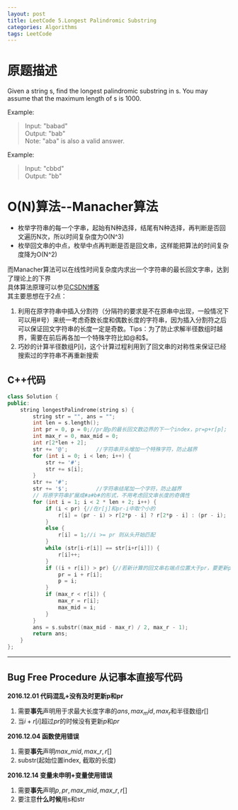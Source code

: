 ```yaml
---
layout: post
title: LeetCode 5.Longest Palindromic Substring
categories: Algorithms
tags: LeetCode
---
```


# 原题描述
Given a string s, find the longest palindromic substring in s. You may assume that the maximum length of s is 1000.

Example:

> Input: "babad"  
Output: "bab"  
Note: "aba" is also a valid answer.

Example:

> Input: "cbbd"  
Output: "bb"  

# O(N)算法--Manacher算法
- 枚举字符串的每一个字串，起始有N种选择，结尾有N种选择，再判断是否回文遍历N次，所以时间复杂度为O(N^3)
- 枚举回文串的中点，枚举中点再判断是否是回文串，这样能把算法的时间复杂度降为O(N^2)

而Manacher算法可以在线性时间复杂度内求出一个字符串的最长回文字串，达到了理论上的下界  
具体算法原理可以参见[CSDN博客](http://blog.csdn.net/dyx404514/article/details/42061017)  
其主要思想在于2点：  
1. 利用在原字符串中插入分割符（分隔符的要求是不在原串中出现，一般情况下可以用#号）来统一考虑奇数长度和偶数长度的字符串，因为插入分割符之后可以保证回文字符串的长度一定是奇数。Tips：为了防止求解半径数组时越界，需要在前后再各加一个特殊字符比如@和$。  
2. 巧妙的计算半径数组P[i]，这个计算过程利用到了回文串的对称性来保证已经搜索过的字符串不再重新搜索  

## C++代码
```c++
class Solution {
public:
    string longestPalindrome(string s) {
        string str = "", ans = "";
        int len = s.length();
        int pr = 0, p = 0;//pr是p的最长回文数边界的下一个index，pr=p+r[p];
        int max_r = 0, max_mid = 0;
        int r[2*len + 2];
        str += '@';         //字符串开头增加一个特殊字符，防止越界
        for (int i = 0; i < len; i++) {
            str += '#';
            str += s[i];
        }
        str += '#';
        str += '$';         //字符串结尾加一个字符，防止越界 
        // 将原字符串扩展成#a#b#的形式，不用考虑回文串长度的奇偶性
        for (int i = 1; i < 2 * len + 2; i++) {
            if (i < pr) {//在r[j]和pr-i中取个小的  
                r[i] = (pr - i) > r[2*p - i] ? r[2*p - i] : (pr - i);
            }
            else {
                r[i] = 1;//i >= pr 则从头开始匹配
            }
            while (str[i-r[i]] == str[i+r[i]]) {
                r[i]++;
            }
            if ((i + r[i]) > pr) {//若新计算的回文串右端点位置大于pr，要更新p和pr的值
                pr = i + r[i];
                p = i;
            }
            if (max_r < r[i]) {
                max_r = r[i];
                max_mid = i;
            }
        }
        ans = s.substr((max_mid - max_r) / 2, max_r - 1);
        return ans;
    }
};
```

-----------------

## Bug Free Procedure  从记事本直接写代码  
**2016.12.01 代码混乱+没有及时更新p和pr**  
1. 需要**事先**声明用于求最大长度字串的$ans, max_mid, max_r$和半径数组$r[]$    
2. 当$i+r[i]$超过$pr$的时候没有更新$p$和$pr$    

**2016.12.04 函数使用错误**  
1. 需要**事先**声明$max\_mid, max\_r, r[]$  
2. substr(起始位置index, 截取的长度)   

**2016.12.14 变量未申明+变量使用错误**  
1. 需要**事先**声明$p, pr, max\_mid, max\_r, r[]$  
2. 要注意**什么时候**用s和str  


